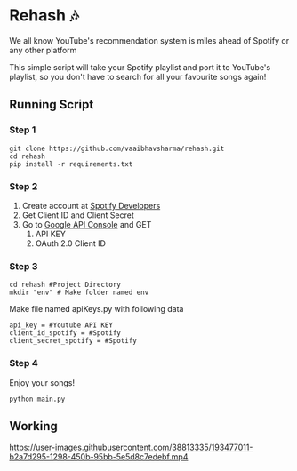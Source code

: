 # Rehash 🎶

We all know YouTube's recommendation system is miles ahead of Spotify or any other platform

This simple script will take your Spotify playlist and port it to YouTube's playlist, so you don't have to search for all your favourite songs again!

## Running Script

### Step 1
```shell
git clone https://github.com/vaaibhavsharma/rehash.git
cd rehash
pip install -r requirements.txt
```

### Step 2

1. Create account at [Spotify Developers](https://developer.spotify.com/)
2. Get Client ID and Client Secret 
3. Go to [Google API Console](https://console.cloud.google.com/) and GET
    1. API KEY
    2. OAuth 2.0 Client ID

### Step 3
```shell
cd rehash #Project Directory
mkdir "env" # Make folder named env
```
Make file named apiKeys.py with following data

```shell
api_key = #Youtube API KEY
client_id_spotify = #Spotify 
client_secret_spotify = #Spotify
```

### Step 4

Enjoy your songs!

```shell
python main.py
```

## Working


https://user-images.githubusercontent.com/38813335/193477011-b2a7d295-1298-450b-95bb-5e5d8c7edebf.mp4




